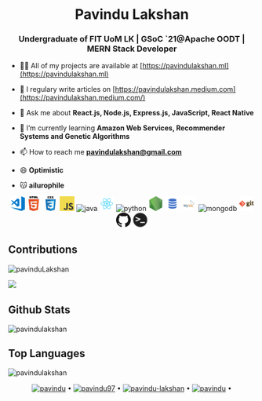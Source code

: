 <h1 align="center">Pavindu Lakshan</h1>
<h3 align="center">Undergraduate of FIT UoM LK | GSoC `21@Apache OODT | MERN Stack Developer</h3>

- 👨‍💻 All of my projects are available at [https://pavindulakshan.ml](https://pavindulakshan.ml)

- 📝 I regulary write articles on [https://pavindulakshan.medium.com](https://pavindulakshan.medium.com/)

- 💬 Ask me about **React.js, Node.js, Express.js, JavaScript, React Native**

- 🌱 I’m currently learning **Amazon Web Services, Recommender Systems and Genetic Algorithms**

- 📫 How to reach me **pavindulakshan@gmail.com**

- 😄 **Optimistic**

- 😽 **ailurophile**

<p align="center">
<img  alt="Visual Studio Code" width="30px" src="https://raw.githubusercontent.com/github/explore/80688e429a7d4ef2fca1e82350fe8e3517d3494d/topics/visual-studio-code/visual-studio-code.png" />
<img  alt="HTML5" width="30px" src="https://raw.githubusercontent.com/github/explore/80688e429a7d4ef2fca1e82350fe8e3517d3494d/topics/html/html.png" />
<img  alt="CSS3" width="30px" src="https://raw.githubusercontent.com/github/explore/80688e429a7d4ef2fca1e82350fe8e3517d3494d/topics/css/css.png" />
<img  alt="JavaScript" width="30px" src="https://raw.githubusercontent.com/github/explore/80688e429a7d4ef2fca1e82350fe8e3517d3494d/topics/javascript/javascript.png" />
<img  alt="java"  width="30px" src="https://cdn.iconscout.com/icon/free/png-256/java-43-569305.png" /> 
<img  alt="React" width="30px" src="https://raw.githubusercontent.com/github/explore/80688e429a7d4ef2fca1e82350fe8e3517d3494d/topics/react/react.png" />
<img src="https://upload.wikimedia.org/wikipedia/commons/thumb/c/c3/Python-logo-notext.svg/1024px-Python-logo-notext.svg.png" alt="python" width="30px" />
<img  alt="Node.js" width="30px" src="https://raw.githubusercontent.com/github/explore/80688e429a7d4ef2fca1e82350fe8e3517d3494d/topics/nodejs/nodejs.png" />
<img  alt="SQL" width="30px" src="https://raw.githubusercontent.com/github/explore/80688e429a7d4ef2fca1e82350fe8e3517d3494d/topics/sql/sql.png" />
<img  alt="MySQL" width="30px" src="https://raw.githubusercontent.com/github/explore/80688e429a7d4ef2fca1e82350fe8e3517d3494d/topics/mysql/mysql.png" />
<img src="https://cdn.iconscout.com/icon/free/png-512/mongodb-2-1175137.png" alt="mongodb" width="30px"/> 
<img  alt="Git" width="30px" src="https://raw.githubusercontent.com/github/explore/80688e429a7d4ef2fca1e82350fe8e3517d3494d/topics/git/git.png" />
<img  alt="GitHub" width="30px" src="https://raw.githubusercontent.com/github/explore/78df643247d429f6cc873026c0622819ad797942/topics/github/github.png" />
<img  alt="Terminal" width="30px" src="https://raw.githubusercontent.com/github/explore/80688e429a7d4ef2fca1e82350fe8e3517d3494d/topics/terminal/terminal.png" />    </p>

## **Contributions**

<p><img align="center" src="https://github-readme-streak-stats.herokuapp.com/?user=pavinduLakshan&" alt="pavinduLakshan" /></p>

![](https://komarev.com/ghpvc/?username=pavinduLakshan)

## **Github Stats**
<img src="https://github-readme-stats.vercel.app/api?username=pavindulakshan&show_icons=true&theme=tokyonight&count_private=true&hide=stars&include_all_commits=true" alt="pavindulakshan" /> </p>

## **Top Languages**
<img src="https://github-readme-stats.vercel.app/api/top-langs/?username=pavindulakshan&theme=tokyonight&show_icons=true" alt="pavindulakshan" />

<p align="center">
<a href="https://pavindulakshan.medium.com"  target="blank"><img align="center" src="https://cdn.jsdelivr.net/npm/simple-icons@3.0.1/icons/medium.svg" alt="pavindu" height="20" width="20" /></a>
  &#8226;
<a href="https://dev.to/pavindu97"  target="blank"><img align="center" src="https://cdn.jsdelivr.net/npm/simple-icons@3.0.1/icons/dev-dot-to.svg" alt="pavindu97" height="20" width="20" /></a>
  &#8226;
<a href="https://linkedin.com/in/pavindu-lakshan" target="blank"><img align="center" src="https://cdn.jsdelivr.net/npm/simple-icons@3.0.1/icons/linkedin.svg" alt="pavindu-lakshan" height="20" width="20" /></a>
  &#8226;
<a href="https://stackoverflow.com/pavindu" target="blank"><img align="center" src="https://cdn.jsdelivr.net/npm/simple-icons@3.0.1/icons/stackoverflow.svg" alt="pavindu" height="20" width="20" /></a>
  &#8226;
</p>
